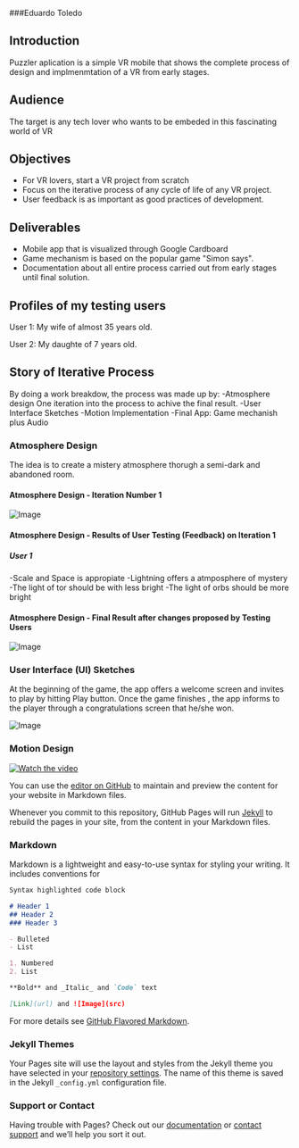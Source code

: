 
###Eduardo Toledo

## Introduction
Puzzler aplication is a simple VR mobile that shows the complete process of design and implmenmtation of a VR from early stages.

## Audience
The target is any tech lover  who wants to be embeded in this fascinating world of VR

## Objectives
- For VR lovers, start a VR project from scratch
- Focus on the iterative process of any cycle of life of any VR project.
- User feedback is as important as good practices of development.

## Deliverables
- Mobile app that is visualized through Google Cardboard
- Game mechanism is based on the popular game "Simon says".
- Documentation about all entire process carried out from early stages until final solution.

## Profiles of my testing users

User 1: My wife of almost 35 years old.

User 2: My daughte of 7 years old.


## Story of Iterative Process
By  doing a work breakdow,  the process was made up by:
-Atmosphere design  One iteration into the process to achive the final result.
-User Interface Sketches
-Motion Implementation
-Final App: Game mechanish plus Audio

### Atmosphere Design
The idea is to create a mistery atmosphere thorugh a semi-dark and abandoned room.

#### Atmosphere Design - Iteration Number 1 
![Image](https://eduardo-toledo.github.io/Early%20Design%20-%20Iteration%201%20-%20Unity.png)

#### Atmosphere Design - Results of User Testing (Feedback) on Iteration 1

#####  User 1
-Scale and Space is appropiate
-Lightning offers a atmposphere of mystery
-The light of tor should be with less bright
-The light of orbs should be more bright

#### Atmosphere Design - Final Result after changes proposed by Testing Users
![Image](https://eduardo-toledo.github.io/Early%20Design%20-%20Iteration%202%20-%20Unity.png)


### User Interface (UI) Sketches
At the beginning of the game, the app offers a welcome screen and invites to play by hitting Play button. Once the game finishes , the app informs to the player through a congratulations screen that he/she won. 

![Image](https://eduardo-toledo.github.io/UI%20sketches.jpg)


### Motion  Design

[![Watch the video](https://eduardo-toledo.github.io/video.png)](https://youtu.be/vaffjoJHurw)

You can use the [editor on GitHub](https://github.com/Eduardo-Toledo/Eduardo-Toledo.github.io/edit/master/index.md) to maintain and preview the content for your website in Markdown files.

Whenever you commit to this repository, GitHub Pages will run [Jekyll](https://jekyllrb.com/) to rebuild the pages in your site, from the content in your Markdown files.
 
### Markdown

Markdown is a lightweight and easy-to-use syntax for styling your writing. It includes conventions for

```markdown
Syntax highlighted code block

# Header 1
## Header 2
### Header 3

- Bulleted
- List

1. Numbered
2. List

**Bold** and _Italic_ and `Code` text

[Link](url) and ![Image](src)
```

For more details see [GitHub Flavored Markdown](https://guides.github.com/features/mastering-markdown/).

### Jekyll Themes

Your Pages site will use the layout and styles from the Jekyll theme you have selected in your [repository settings](https://github.com/Eduardo-Toledo/Eduardo-Toledo.github.io/settings). The name of this theme is saved in the Jekyll `_config.yml` configuration file.

### Support or Contact

Having trouble with Pages? Check out our [documentation](https://help.github.com/categories/github-pages-basics/) or [contact support](https://github.com/contact) and we’ll help you sort it out.
